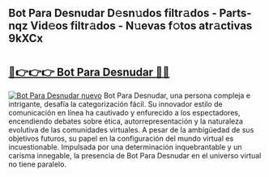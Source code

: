 ## Bot Para Desnudar D𝚎sn𝚞dos filtr𝚊dos - Parts-nqz Vid𝚎os filtr𝚊dos - N𝚞evas f𝚘tos atr𝚊ctivas 9kXCx

# <h2><a href="http://mb4f91x.tromn.icu/?c=Bot+Para+Desnudar">🔗👉👉👉 Bot Para Desnudar 🔗🔗</a></h2>

[![Bot Para Desnudar nuevo](https://i.imgur.com/pEAQMta.gif)](http://mb4f91x.tromn.icu/?c=Bot+Para+Desnudar)
Bot Para Desnudar, una persona compleja e intrigante, desafía la categorización fácil. Su innovador estilo de comunicación en línea ha cautivado y enfurecido a los espectadores, encendiendo debates sobre ética, autorrepresentación y la naturaleza evolutiva de las comunidades virtuales. A pesar de la ambigüedad de sus objetivos futuros, su papel en la configuración del mundo virtual es incuestionable. Impulsada por una determinación inquebrantable y un carisma innegable, la presencia de Bot Para Desnudar en el universo virtual no tiene paralelo.
